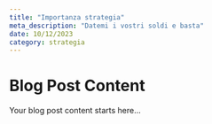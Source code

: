 ```yaml
---
title: "Importanza strategia"
meta_description: "Datemi i vostri soldi e basta"
date: 10/12/2023
category: strategia
---
```


# Blog Post Content

Your blog post content starts here...
